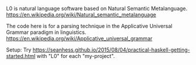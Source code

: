 L0 is natural language software based on Natural Semantic Metalanguage. https://en.wikipedia.org/wiki/Natural_semantic_metalanguage

The code here is for a parsing technique in the Applicative Universal Grammar paradigm in linguistics. https://en.wikipedia.org/wiki/Applicative_universal_grammar

Setup: Try https://seanhess.github.io/2015/08/04/practical-haskell-getting-started.html with "L0" for each "my-project".
